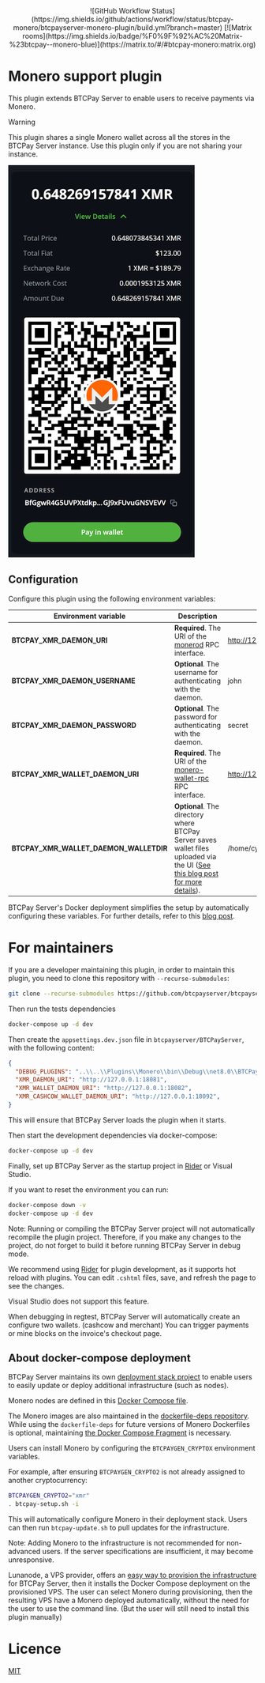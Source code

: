 <div align="center">
  ![GitHub Workflow Status](https://img.shields.io/github/actions/workflow/status/btcpay-monero/btcpayserver-monero-plugin/build.yml?branch=master)
  [![Matrix rooms](https://img.shields.io/badge/%F0%9F%92%AC%20Matrix-%23btcpay--monero-blue)](https://matrix.to/#/#btcpay-monero:matrix.org)
</div>

# Monero support plugin

This plugin extends BTCPay Server to enable users to receive payments via Monero.

> [!WARNING]
> This plugin shares a single Monero wallet across all the stores in the BTCPay Server instance. Use this plugin only if you are not sharing your instance.

![Checkout](./img/Checkout.png)

## Configuration

Configure this plugin using the following environment variables:

| Environment variable | Description                                                                                                                                                                                                                                   | Example |
| --- |-----------------------------------------------------------------------------------------------------------------------------------------------------------------------------------------------------------------------------------------------| --- |
**BTCPAY_XMR_DAEMON_URI** | **Required**. The URI of the [monerod](https://github.com/monero-project/monero) RPC interface.                                                                                                                                               | http://127.0.0.1:18081 |
**BTCPAY_XMR_DAEMON_USERNAME** | **Optional**.  The username for authenticating with the daemon.                                                                                                                                                                               | john |
**BTCPAY_XMR_DAEMON_PASSWORD** | **Optional**. The password for authenticating with the daemon.                                                                                                                                                                                | secret |
**BTCPAY_XMR_WALLET_DAEMON_URI** | **Required**.  The URI of the [monero-wallet-rpc](https://getmonero.dev/interacting/monero-wallet-rpc.html) RPC interface.                                                                                                                    | http://127.0.0.1:18082 |
**BTCPAY_XMR_WALLET_DAEMON_WALLETDIR** | **Optional**. The directory where BTCPay Server saves wallet files uploaded via the UI ([See this blog post for more details](https://sethforprivacy.com/guides/accepting-monero-via-btcpay-server/#configure-the-bitcoin-wallet-of-choice)). | /home/cypherpunk/Monero/wallets/ |

BTCPay Server's Docker deployment simplifies the setup by automatically configuring these variables. For further details, refer to this [blog post](https://sethforprivacy.com/guides/accepting-monero-via-btcpay-server).

# For maintainers

If you are a developer maintaining this plugin, in order to maintain this plugin, you need to clone this repository with `--recurse-submodules`:
```bash
git clone --recurse-submodules https://github.com/btcpayserver/btcpayserver-monero-plugin
```
Then run the tests dependencies
```bash
docker-compose up -d dev
```

Then create the `appsettings.dev.json` file in `btcpayserver/BTCPayServer`, with the following content:

```json
{
  "DEBUG_PLUGINS": "..\\..\\Plugins\\Monero\\bin\\Debug\\net8.0\\BTCPayServer.Plugins.Monero.dll",
  "XMR_DAEMON_URI": "http://127.0.0.1:18081",
  "XMR_WALLET_DAEMON_URI": "http://127.0.0.1:18082",
  "XMR_CASHCOW_WALLET_DAEMON_URI": "http://127.0.0.1:18092",
}
```
This will ensure that BTCPay Server loads the plugin when it starts.

Then start the development dependencies via docker-compose:
```bash
docker-compose up -d dev
```

Finally, set up BTCPay Server as the startup project in [Rider](https://www.jetbrains.com/rider/) or Visual Studio.

If you want to reset the environment you can run:
```bash
docker-compose down -v
docker-compose up -d dev
```

Note: Running or compiling the BTCPay Server project will not automatically recompile the plugin project. Therefore, if you make any changes to the project, do not forget to build it before running BTCPay Server in debug mode.

We recommend using [Rider](https://www.jetbrains.com/rider/) for plugin development, as it supports hot reload with plugins. You can edit `.cshtml` files, save, and refresh the page to see the changes.

Visual Studio does not support this feature.

When debugging in regtest, BTCPay Server will automatically create an configure two wallets. (cashcow and merchant)
You can trigger payments or mine blocks on the invoice's checkout page.

## About docker-compose deployment

BTCPay Server maintains its own [deployment stack project](https://github.com/btcpayserver/btcpayserver-docker) to enable users to easily update or deploy additional infrastructure (such as nodes).

Monero nodes are defined in this [Docker Compose file](https://github.com/btcpayserver/btcpayserver-docker/blob/master/docker-compose-generator/docker-fragments/monero.yml).

The Monero images are also maintained in the [dockerfile-deps repository](https://github.com/btcpayserver/dockerfile-deps/tree/master/Monero). While using the `dockerfile-deps` for future versions of Monero Dockerfiles is optional, maintaining [the Docker Compose Fragment](https://github.com/btcpayserver/btcpayserver-docker/blob/master/docker-compose-generator/docker-fragments/monero.yml) is necessary.


Users can install Monero by configuring the `BTCPAYGEN_CRYPTOX` environment variables.

For example, after ensuring `BTCPAYGEN_CRYPTO2` is not already assigned to another cryptocurrency:
```bash
BTCPAYGEN_CRYPTO2="xmr"
. btcpay-setup.sh -i
```

This will automatically configure Monero in their deployment stack. Users can then run `btcpay-update.sh` to pull updates for the infrastructure.

Note: Adding Monero to the infrastructure is not recommended for non-advanced users. If the server specifications are insufficient, it may become unresponsive.

Lunanode, a VPS provider, offers an [easy way to provision the infrastructure](https://docs.btcpayserver.org/Deployment/LunaNode/) for BTCPay Server, then it installs the Docker Compose deployment on the provisioned VPS. The user can select Monero during provisioning, then the resulting VPS have a Monero deployed automatically, without the need for the user to use the command line. (But the user will still need to install this plugin manually)

# Licence

[MIT](LICENSE.md)